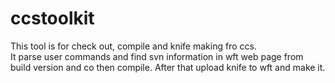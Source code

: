 # ccstoolkit
This tool is for check out, compile and knife making fro ccs.  
It parse user commands and find svn information in wft web page from build version and co then compile.
After that upload knife to wft and make it.
